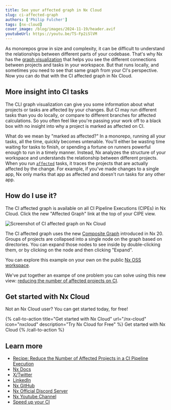 ```yaml
---
title: See your affected graph in Nx Cloud
slug: ci-affected-graph
authors: ['Philip Fulcher']
tags: [nx-cloud]
cover_image: /blog/images/2024-11-19/header.avif
youtubeUrl: https://youtu.be/TS-Fp2iSlVM
---
```


As monorepos grow in size and complexity, it can be difficult to understand the relationships between different parts of
your codebase. That's why Nx has the [graph visualization](/features/explore-graph) that helps you see the different
connections between projects and tasks in your workspace. But that runs locally, and sometimes you need to see that same graph from your CI's perspective. Now you can do that with the CI affected graph in Nx Cloud.

## More insight into CI tasks

The CLI graph visualization can give you some information about what projects or tasks are affected by your changes. But
CI may run different tasks than you do locally, or compare to different branches for affected calculations. So you often
feel like you're passing your work off to a black box with no insight into why a project is marked as affected on CI.

What do we mean by "marked as affected?" In a monorepo, running all your tasks, all the time, quickly becomes untenable. You'll either be wasting time waiting for tasks to finish, or spending a fortune on runners powerful enough to run in a timely manner. Instead, Nx analyzes the structure of your workspace and understands the relationship between different projects. When you run [`affected`](/ci/features/affected) tasks, it traces the projects that are actually affected by the change. For example, if you've made changes to a single app, Nx only marks that app as affected and doesn't run tasks for any other app.

## How do I use it?

The CI affected graph is available on all CI Pipeline Executions (CIPEs) in Nx Cloud. Click the new "Affected Graph" link at the top of your CIPE view.

![Screenshot of CI affected graph on Nx Cloud](/blog/images/2024-11-19/screenshot.avif)

The CI affected graph uses the new [Composite Graph](/features/explore-graph#focusing-on-valuable-projects) introduced in Nx 20.
Groups of projects are collapsed into a single node on the graph based on directories. You can expand those nodes to see
inside by double-clicking them, or by clicking on the node and then clicking "Expand".

You can explore this example on your own on the
public [Nx OSS workspace](https://staging.nx.app/cipes/673137bc4c6704317ca09c7d/graph?runGroup=0ca224ea-1849-4f83-9ab9-68bec96bcb98-linux).

We've put together an exampe of one problem you can solve using this new view: [reducing the number of affected projects on CI](/ci/recipes/other/cipe-affected-project-graph).

## Get started with Nx Cloud

Not an Nx Cloud user? You can get started today, for free!

{% call-to-action title="Get started with Nx Cloud" url="/nx-cloud" icon="nxcloud" description="Try Nx Cloud for Free" %}
Get started with Nx Cloud
{% /call-to-action %}

## Learn more

- [Recipe: Reduce the Number of Affected Projects in a CI Pipeline Execution](/ci/recipes/other/cipe-affected-project-graph)
- [Nx Docs](/getting-started/intro)
- [X/Twitter](https://twitter.com/nxdevtools)
- [LinkedIn](https://www.linkedin.com/company/nrwl/)
- [Nx GitHub](https://github.com/nrwl/nx)
- [Nx Official Discord Server](https://go.nx.dev/community)
- [Nx Youtube Channel](https://www.youtube.com/@nxdevtools)
- [Speed up your CI](/nx-cloud)
